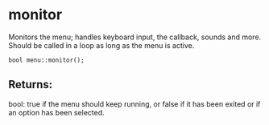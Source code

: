 # monitor
Monitors the menu; handles keyboard input, the callback, sounds and more. Should be called in a loop as long as the menu is active.

`bool menu::monitor();`

## Returns:
bool: true if the menu should keep running, or false if it has been exited or if an option has been selected.
